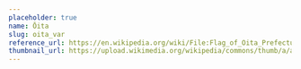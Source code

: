 ```yaml
---
placeholder: true
name: Ōita
slug: oita_var
reference_url: https://en.wikipedia.org/wiki/File:Flag_of_Oita_Prefecture_(variant).svg
thumbnail_url: https://upload.wikimedia.org/wikipedia/commons/thumb/a/aa/Flag_of_Oita_Prefecture_%28variant%29.svg/120px-Flag_of_Oita_Prefecture_%28variant%29.svg.png
---
```

